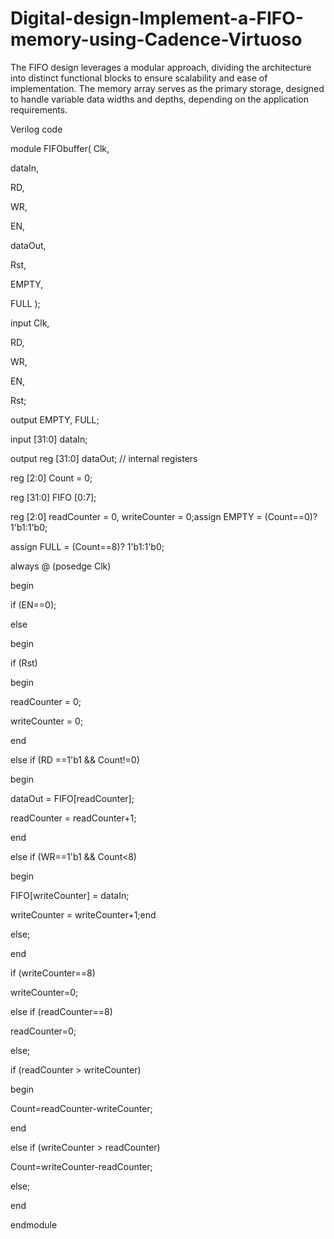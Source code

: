 # Digital-design-Implement-a-FIFO-memory-using-Cadence-Virtuoso
The FIFO design leverages a modular approach, dividing the architecture into distinct functional  blocks to ensure scalability and ease of implementation. The memory array serves as the primary  storage, designed to handle variable data widths and depths, depending on the application  requirements. 

Verilog code

module FIFObuffer( Clk, 

dataIn, 

RD, 

WR, 

EN, 

dataOut, 

Rst, 

EMPTY, 

FULL ); 

input Clk, 

RD, 

WR, 

EN, 

Rst; 

output EMPTY, FULL; 

input [31:0] dataIn; 

output reg [31:0] dataOut; // internal registers 

reg [2:0] Count = 0; 

reg [31:0] FIFO [0:7]; 

reg [2:0] readCounter = 0, writeCounter = 0;assign EMPTY = (Count==0)? 1'b1:1'b0; 

assign FULL = (Count==8)? 1'b1:1'b0; 

always @ (posedge Clk) 

begin 

if (EN==0); 

else 

begin 

if (Rst) 

begin 

readCounter = 0; 

writeCounter = 0; 

end 

else if (RD ==1'b1 && Count!=0) 

begin 

dataOut = FIFO[readCounter]; 

readCounter = readCounter+1; 

end 

else if (WR==1'b1 && Count<8) 

begin 

FIFO[writeCounter] = dataIn; 

writeCounter = writeCounter+1;end 

else; 

end 

if (writeCounter==8) 

writeCounter=0; 

else if (readCounter==8) 

readCounter=0; 

else; 

if (readCounter > writeCounter) 

begin 

Count=readCounter-writeCounter; 

end 

else if (writeCounter > readCounter) 

Count=writeCounter-readCounter; 

else; 

end 

endmodule


